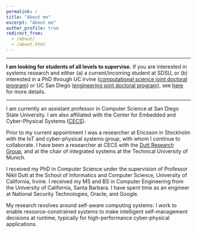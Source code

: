 ```yaml
---
permalink: /
title: "About me"
excerpt: "About me"
author_profile: true
redirect_from: 
  - /about/
  - /about.html
---
```


---

**I am looking for students of all levels to supervise.** If you are interested in systems research and either (a) a current/incoming student at SDSU, or (b) interested in a PhD through UC Irvine ([computational science joint doctoral program](http://catalogue.uci.edu/interdisciplinarystudies/computationalscience_phd/#overviewtext)) or UC San Diego ([engineering joint doctoral program](https://www.engineering.sdsu.edu/admissions/jointdocprogram.aspx)), see [here](https://bryandony.github.io/openings/) for more details.

---

I am currently an assistant professor in Computer Science at San Diego State University. I am also affiliated with the Center for Embedded and Cyber-Physical Systems ([CECS](http://www.cecs.uci.edu/)).

Prior to my current appointment I was a researcher at Ericsson in Stockholm with the IoT and cyber-physical systems group, with whom I continue to collaborate. I have been a researcher at CECS with the [Dutt Research Group](https://duttgroup.ics.uci.edu/), and at the chair of integrated systems at the Technical University of Munich.

I received my PhD in Computer Science under the supervision of Professor Nikil Dutt at the School of Informatics and Computer Science, University of California, Irvine. I received my MS and BS in Computer Engineering from the University of California, Santa Barbara. I have spent time as an engineer at National Security Technologies, Oracle, and Google.

My research revolves around self-aware computing systems: I work to enable resource-constrained systems to make intelligent self-management decisions at runtime, typically for high-performance cyber-physical applications.
